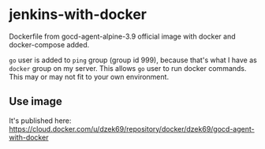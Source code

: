 # jenkins-with-docker

Dockerfile from gocd-agent-alpine-3.9 official image with docker and docker-compose added.

`go` user is added to `ping` group (group id 999), because that's what I have as `docker` group on my server.
This allows `go` user to run docker commands.
This may or may not fit to your own environment. 

## Use image

It's published here:
https://cloud.docker.com/u/dzek69/repository/docker/dzek69/gocd-agent-with-docker
